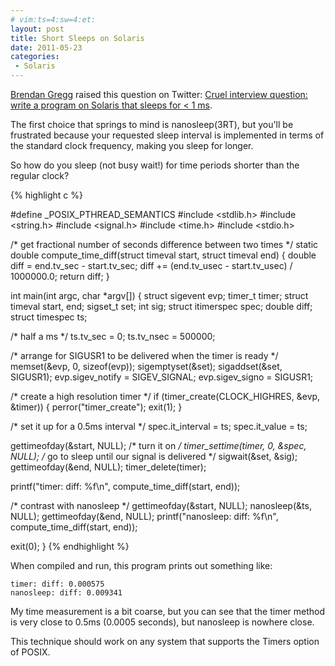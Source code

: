 ```yaml
---
# vim:ts=4:sw=4:et:
layout: post
title: Short Sleeps on Solaris
date: 2011-05-23
categories:
 - Solaris
---
```


[Brendan Gregg](http://dtrace.org/blogs/brendan/) raised this question
on Twitter:
[Cruel interview question: write a program on Solaris that sleeps for <
1 ms](https://twitter.com/brendangregg/status/72822508327407616).

The first choice that springs to mind is nanosleep(3RT), but you'll be
frustrated because your requested sleep interval is implemented in terms
of the standard clock frequency, making you sleep for longer.

So how do you sleep (not busy wait!) for time periods shorter than the
regular clock?

<!--more-->

{% highlight c %}

#define _POSIX_PTHREAD_SEMANTICS
#include <stdlib.h>
#include <string.h>
#include <signal.h>
#include <time.h>
#include <stdio.h>

/* get fractional number of seconds difference between two times */
static double compute_time_diff(struct timeval start, struct timeval end)
{
  double diff = end.tv_sec - start.tv_sec;
  diff += (end.tv_usec - start.tv_usec) / 1000000.0;
  return diff;
}

int main(int argc, char *argv[])
{
  struct sigevent evp;
  timer_t timer;
  struct timeval start, end;
  sigset_t set;
  int sig;
  struct itimerspec spec;
  double diff;
  struct timespec ts;

  /* half a ms */
  ts.tv_sec = 0;
  ts.tv_nsec = 500000;

  /* arrange for SIGUSR1 to be delivered when the timer is ready */
  memset(&evp, 0, sizeof(evp));
  sigemptyset(&set);
  sigaddset(&set, SIGUSR1);
  evp.sigev_notify = SIGEV_SIGNAL;
  evp.sigev_signo = SIGUSR1;

  /* create a high resolution timer */
  if (timer_create(CLOCK_HIGHRES, &evp, &timer)) {
    perror("timer_create");
    exit(1);
  }

  /* set it up for a 0.5ms interval */
  spec.it_interval = ts;
  spec.it_value = ts;

  gettimeofday(&start, NULL);
  /* turn it on */
  timer_settime(timer, 0, &spec, NULL);
  /* go to sleep until our signal is delivered */
  sigwait(&set, &sig);
  gettimeofday(&end, NULL);
  timer_delete(timer);

  printf("timer: diff: %f\n", compute_time_diff(start, end));

  /* contrast with nanosleep */
  gettimeofday(&start, NULL);
  nanosleep(&ts, NULL);
  gettimeofday(&end, NULL);
  printf("nanosleep: diff: %f\n", compute_time_diff(start, end));

  exit(0);
}
{% endhighlight %}

When compiled and run, this program prints out something like:

    timer: diff: 0.000575
    nanosleep: diff: 0.009341

My time measurement is a bit coarse, but you can see that the timer
method is very close to 0.5ms (0.0005 seconds), but nanosleep is nowhere
close.

This technique should work on any system that supports the Timers option
of POSIX.

